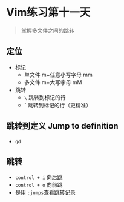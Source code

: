 # Vim练习第十一天

> 掌握多文件之间的跳转

## 定位

- 标记
	- 单文件 m+任意小写字母 mm
	- 多文件 m+大写字母 mM
- 跳转
	- `\` 跳转到标记的行
	- **\`** 跳转到标记的行（更精准）

## 跳转到定义 Jump to definition

- `gd`

## 跳转

- `control + i` 向后跳
- `control + o` 向前跳
- 是用 `:jumps`查看跳转记录
